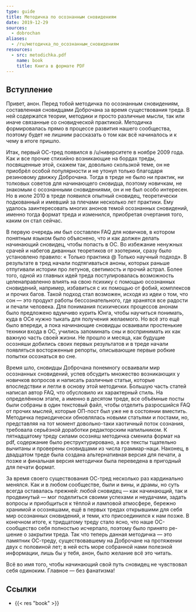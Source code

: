```yaml
---
type: guide
title: Методичка по осознанным сновидениям
date: 2019-12-29
sources:
  - dobrochan
aliases:
  - /ru/методичка_по_осознанным_сновидениям
resources:
  - src: metodichka.pdf
    name: book
    title: Книга в формате PDF
---
```

## Вступление
Привет, анон. Перед тобой методичка по осознанным сновидениям, составленная сновидцами Доброчана за время существования треда. В ней содержатся теории, методики и просто различные мысли, так или иначе связанные со сновидческой практикой. Методичка формировалась прямо в процессе развития нашего сообщества, поэтому будет не лишним рассказать о том как всё начиналось и к чему в итоге пришло.

Итак, первый ОС-тред появился в /u/ниверситете в ноябре 2009 года. Как и все прочие стихийно возникающие на бордах треды, посвященные этой, скажем так, довольно скользкой теме, он не приобрёл особой популярности и не утонул только благодаря резиновому движку Доброчана. Тогда в треде не было ни практик, ни толковых советов для начинающего сновидца, поэтому новичкам, не знакомым с осознанными сновидениями, он и не был особо интересен. Но в июле 2010 в треде появился опытный сновидец, теоретически подкованный и имевший за плечами несколько лет практики. Ему удалось заинтересовать многих анонов темой осознанных сновидений, именно тогда формат треда и изменился, приобретая очертания того, каким он стал сейчас.

В первую очередь им был составлен FAQ для новичков, в котором понятным языком было объяснено, что и как должен делать начинающий сновидец, чтобы попасть в ОС. Во избежание ненужных срачей и набегов диванных теоретиков от эзотерики, сразу было установлено правило: « Только практика @ Только научный подход». В результате в тред начали подтягиваться аноны, которых раньше отпугивали истории про летунов, светимость и прочий астрал. Более того, одной из главных идей треда постулировалась возможность целенаправленно влиять на свою психику с помощью осознанных сновидений, например, избавиться с их помощью от фобий, комплексов и прочих багов. Такой подход стал возможен, исходя из идеи о том, что сон — это продукт работы бессознательного, где хранятся все радости и печали человека. Для понимания психических процессов анонам было предложено вдумчиво курить Юнга, чтобы научиться понимать, куда в ОСе нужно тыкать для получения желаемого. Но всё это ещё было впереди, а пока начинающие сновидцы осваивали простенькие техники входа в ОС, учились запоминать сны и воспринимать их как важную часть своей жизни. Не прошло и месяца, как будущие осозняши добились своих первых результатов и в треде начали появляться восторженные репорты, описывающие первые робкие попытки осознаться во сне.

Время шло, сновидцы Доброчана понемногу осваивали мир осознанных сновидений, успев обсудить множество возникающих у новичков вопросов и написать различные статьи, которые впоследствии и легли в основу этой методички. Большую часть статей написал автор FAQ, что обусловило их характерный стиль. На определённом этапе, а именно в десятом треде, все объёмные посты были собраны в один текстовый файл, чтобы отделить разросшийся FAQ от прочих мыслей, которые ОП-пост был уже не в состоянии вместить. Методичка периодически обновлялась новыми статьями и постами, но, представляя на тот момент довольно-таки хаотичный поток сознания, требовала серьёзной доработки редакторским напильником. К пятнадцатому треду силами осозняш методичка сменила формат на pdf, содержание было реструктурировано, а все тексты тщательно вычитаны и проверены сновидцами из числа граммар-наци. Наконец, в двадцатом треде была создана альтернативная версия для печати, а позже и финальная версия методички была переведена в пригодный для печати формат.

За время своего существования ОС-тред несколько раз кардинально менялся. Как и в любом сообществе, были и вины, и драмы, но суть всегда оставалась прежней: любой сновидец — как начинающий, так и продвинутый — мог поделиться своими успехами и неудачами, задать вопросы и приобщиться к тёплой и ламповой атмосфере, бережно хранимой и осозняшами, ещё в первых тредах открывшими для себя мир осознанных сновидений, и теми, кто присоединился к нам позже. В конечном итоге, к тридцатому треду стало ясно, что наше ОС-сообщество себя полностью исчерпало, поэтому было принято ре-шение о закрытии треда. Так что теперь данная методичка — это памятник ОС-треду, существовавшему на Доброчане на протяжении двух с половиной лет; в ней есть море собранной нами полезной информации, лишь бы у тебя, анон, было желание всё это читать.

Всё во имя того, чтобы начинающий свой путь сновидец не чувствовал себя одиноким. Главное — без фанатизма!

## Ссылки
* {{< res "book" >}}
